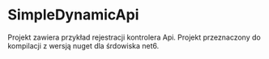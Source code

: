# SimpleDynamicApi

Projekt zawiera przykład rejestracji kontrolera Api. Projekt przeznaczony do kompilacji z wersją nuget dla śrdowiska net6.